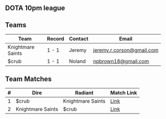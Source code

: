 DOTA 10pm league
----

## Teams

| Team                  | Record | Contact    	| Email |
| --------------------- | ------ |------------- | ------|
| Knightmare Saints		| 1 - 1  | Jeremy	  	| jeremy.r.corson@gmail.com |
| $crub 				| 1 - 1  | Noland		| npbrown18@gmail.com |


## Team Matches

| # | Dire  			| Radiant 			| Match Link		   |
| - | ----- 			| ------ 			| -------------------- |
| 1 | $crub 			| Knightmare Saints | [Link](817386887.md) |
| 2 | Knightmare Saints | $crub 			| [Link](822826199.md) |
